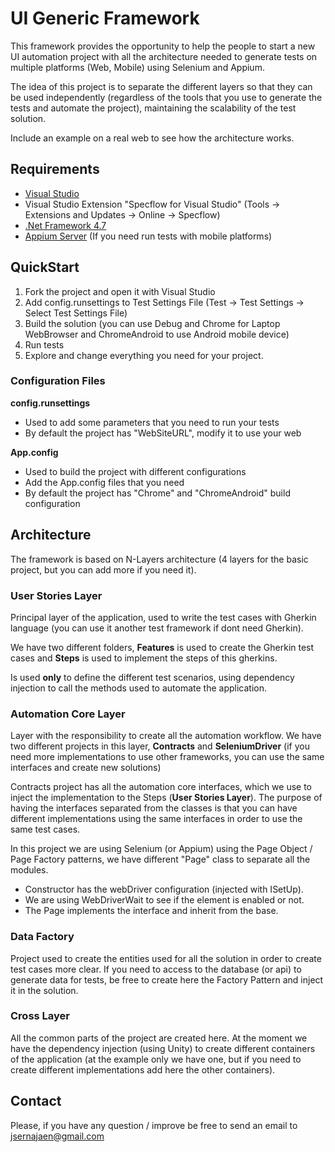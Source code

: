 # UI Generic Framework
This framework provides the opportunity to help the people to start a new UI automation project with all the architecture needed to generate tests on multiple platforms (Web, Mobile) using Selenium and Appium. 

The idea of this project is to separate the different layers so that they can be used independently (regardless of the tools that you use to generate the tests and automate the project), maintaining the scalability of the test solution.

Include an example on a real web to see how the architecture works.

## Requirements
- [Visual Studio](https://visualstudio.microsoft.com/downloads/)
- Visual Studio Extension "Specflow for Visual Studio" (Tools -> Extensions and Updates -> Online -> Specflow)
- [.Net Framework 4.7](https://www.microsoft.com/en-us/download/details.aspx?id=55168)
- [Appium Server](http://appium.io/) (If you need run tests with mobile platforms)

## QuickStart
1. Fork the project and open it with Visual Studio
2. Add config.runsettings to Test Settings File (Test -> Test Settings -> Select Test Settings File)
3. Build the solution (you can use Debug and Chrome for Laptop WebBrowser and ChromeAndroid to use Android mobile device)
4. Run tests
5. Explore and change everything you need for your project.

### Configuration Files
**config.runsettings**
- Used to add some parameters that you need to run your tests
- By default the project has "WebSiteURL", modify it to use your web

**App.config**
- Used to build the project with different configurations
- Add the App.config files that you need
- By default the project has "Chrome" and "ChromeAndroid" build configuration

## Architecture
The framework is based on N-Layers architecture (4 layers for the basic project, but you can add more if you need it).

### User Stories Layer
Principal layer of the application, used to write the test cases with Gherkin language (you can use it another test framework if dont need Gherkin).

We have two different folders, **Features** is used to create the Gherkin test cases and **Steps** is used to implement the steps of this gherkins.

Is used **only** to define the different test scenarios, using dependency injection to call the methods used to automate the application.

### Automation Core Layer
Layer with the responsibility to create all the automation workflow. We have two different projects in this layer, **Contracts** and **SeleniumDriver** (if you need more implementations to use other frameworks, you can use the same interfaces and create new solutions)

Contracts project has all the automation core interfaces, which we use to inject the implementation to the Steps (**User Stories Layer**). The purpose of having the interfaces separated from the classes is that you can have different implementations using the same interfaces in order to use the same test cases.

In this project we are using Selenium (or Appium) using the Page Object / Page Factory patterns, we have different "Page" class to separate all the modules.

- Constructor has the webDriver configuration (injected with ISetUp).
- We are using WebDriverWait to see if the element is enabled or not.
- The Page implements the interface and inherit from the base.

### Data Factory
Project used to create the entities used for all the solution in order to create test cases more clear.
If you need to access to the database (or api) to generate data for tests, be free to create here the Factory Pattern and inject it in the solution.

### Cross Layer
All the common parts of the project are created here. At the moment we have the dependency injection (using Unity) to create different containers of the application (at the example only we have one, but if you need to create different implementations add here the other containers).

## Contact
Please, if you have any question / improve be free to send an email to jsernajaen@gmail.com
